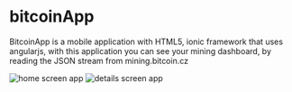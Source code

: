 # bitcoinApp
BitcoinApp is a mobile application with HTML5, ionic framework that uses angularjs, with this application you can see your mining dashboard, by reading the JSON stream from mining.bitcoin.cz

![home screen app]('http://github.com/giovybus/bitcoinApp/blob/master/www/img/Screenshot_2015-04-09-17-15-09.png')
![details screen app]('http://github.com/giovybus/bitcoinApp/blob/master/www/img/Screenshot_2015-04-09-16-56-25.png')